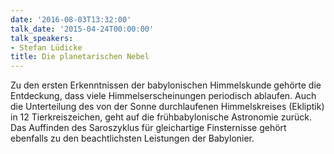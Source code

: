```yaml
---
date: '2016-08-03T13:32:00'
talk_date: '2015-04-24T00:00:00'
talk_speakers:
- Stefan Lüdicke
title: Die planetarischen Nebel
---
```

Zu den ersten Erkenntnissen der babylonischen Himmelskunde gehörte die Entdeckung, dass viele Himmelserscheinungen periodisch ablaufen. Auch die Unterteilung des von der Sonne durchlaufenen Himmelskreises (Ekliptik) in 12 Tierkreiszeichen, geht auf die frühbabylonische Astronomie zurück. Das Auffinden des Saroszyklus für gleichartige Finsternisse gehört ebenfalls zu den beachtlichsten Leistungen der Babylonier.

